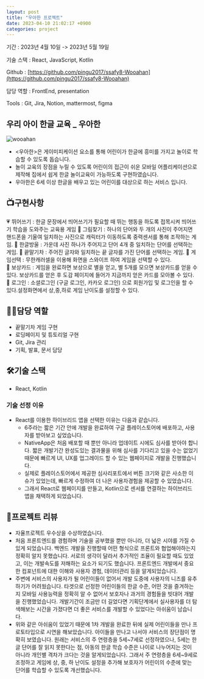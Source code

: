 ```yaml
---
layout: post
title: "우아한 프로젝트"
date: 2023-04-10 21:02:17 +0900
categories: project
---
```


기간 : 2023년 4월 10일 -> 2023년 5월 19일

기술 스택 : React, JavaScript, Kotlin

Github : [https://github.com/pingu2017/ssafy8-Wooahan](https://github.com/pingu2017/ssafy8-Wooahan)

담당 역할 : FrontEnd, presentation

Tools : Git, Jira, Notion, mattermost, figma

## 우리 아이 한글 교육 \_ 우아한

![wooahan](https://file.notion.so/f/s/4992d820-8b93-468d-881e-897a592b57f2/Untitled.png?id=be2ef537-0017-441a-82e6-66b7f6643a25&table=block&spaceId=7d375d86-00ee-487c-9b64-cbc1846aa0cb&expirationTimestamp=1686590506462&signature=O3yevwvJJVwbcv9u7S2xXPLNIEQSWo3PaBqfCfn7nOM&downloadName=Untitled.png)

- <우아한>은 게이미피케이션 요소를 통해 어린이가 한글에 흥미를 가지고 놀이로 학습할 수 있도록 돕습니다.
- 놀이 교육의 장점을 누릴 수 있도록 어린이의 접근이 쉬운 모바일 어플리케이션으로 제작해 집에서 쉽게 한글 놀이교육이 가능하도록 구현하였습니다.
- 우아한은 6세 이상 한글을 배우고 있는 어린이를 대상으로 하는 서비스 입니다.

## 📺구현사항

💗 뛰어쓰기 : 한글 문장에서 띄어쓰기가 필요할 때 뛰는 행동을 하도록 접목시켜 띄어쓰기 학습을 도와주는 교육용 게임
🧡 그림찾기 : 하나의 단어와 두 개의 사진이 주어지면 핸드폰을 기울여 일치하는 사진으로 캐릭터가 이동하도록 중력센서를 통해 조작하는 게임.
💛 한글방울 : 가운데 사진 하나가 주어지고 단어 4개 중 일치하는 단어를 선택하는 게임.
💚 끝말기차 : 주어진 글자와 일치하는 끝 글자를 가진 단어를 선택하는 게임.
💙 게임선택 : 무한캐러셀을 이용해 화면을 스와이프 하여 게임을 선택할 수 있다.\
💜 보상카드 : 게임을 완료하면 보상으로 별을 얻고, 별 5개를 모으면 보상카드를 얻을 수 있다. 보상카드를 얻은 후 도감 페이지에 들어가 지금까지 얻은 카드를 모아볼 수 있다.
🤎 로그인 : 소셜로그인 (구글 로그인, 카카오 로그인) 으로 회원가입 및 로그인을 할 수 있다.설정화면에서 상,중,하로 게임 난이도를 설정할 수 있다.

## 👩‍💻**담당 역할**

- 끝말기차 게임 구현
- 로딩페이지 및 튜토리얼 구현
- Git, Jira 관리
- 기획, 발표, 문서 담당

## 🛠️**기술 스택**

- React, Kotlin

### **기술 선정 이유**

- React를 이용한 하이브리드 앱을 선택한 이유는 다음과 같습니다.
  - 6주라는 짧은 기간 안에 개발을 완료하여 구글 플레이스토어에 배포하고, 사용자를 받아보고 싶었습니다.
  - NativeApp은 처음 배포할 때 뿐만 아니라 업데이트 시에도 심사를 받아야 합니다. 짧은 개발기간 완성도있는 결과물을 위해 심사를 기다리고 있을 수는 없었기 때문에 빠르게 UI, UX를 업그레이드 할 수 있는 웹페이지로 개발을 진행했습니다.
  - 실제로 플레이스토어에서 제공한 심사리포트에서 버튼 크기와 같은 사소한 이슈가 있었는데, 빠르게 수정하여 더 나은 사용자경험을 제공할 수 있었습니다.
  - 그래서 React로 웹페이지를 만들고, Kotlin으로 센서를 연결하는 하이브리드 앱을 채택하게 되었습니다.

## 💌**프로젝트 리뷰**

- 자율프로젝트 우수상을 수상하였습니다.
- 처음 프론트엔드를 경험하며 기술을 공부했을 뿐만 아니라, 더 넓은 시야를 가질 수 있게 되었습니다. 백엔드 개발을 진행할때 어떤 형식으로 프론트와 협업해야하는지 정확히 알지 못했습니다. 서로의 생각이 달라서 추가적인 조율이 필요할 때도 있었고, 이는 개발속도를 저해하는 요소가 되기도 했습니다. 프론트엔드 개발에서 중요한 컴포넌트에 대한 이해와 사용자 경험, 데이터관리 등을 알게되었습니다.
- 주변에 서비스의 사용자가 될 어린이들이 없어서 개발 도중에 사용자의 니즈를 유추하기가 어려웠습니다. 타겟으로 선정한 어린이들의 한글 수준, 어떤 것을 즐겨하는지 모바일 사용능력을 정확히 알 수 없어서 보호자나 과거의 경험들을 빗대어 개발을 진행했었습니다. 개발기간이 조금만 더 길었다면 기획단계에서 실사용자를 더 탐색해보는 시간을 가졌다면 더 좋은 서비스를 개발할 수 있었다는 아쉬움이 남습니다.
- 위와 같은 아쉬움이 있었기 때문에 1차 개발을 완료한 뒤에 실제 어린이들을 만나 프로토타입으로 시연을 해보았습니다. 아이들을 만나고 나서야 서비스의 장단점이 명확히 보였습니다. 원래는 서비스의 주 연령층을 5세~7세로 선정하였으나, 5세는 한글 단어를 잘 읽지 못한다는 점, 아동의 한글 학습 수준은 나이로 나누어지는 것이 아니라 개인별 격차가 크다는 것을 알게되었습니다. 그래서 주 연령층을 6세~9세로 조정하고 게임에 상, 중, 하 난이도 설정을 추가해 보호자가 어린이의 수준에 맞는 단어를 학습할 수 있도록 개선했습니다.
